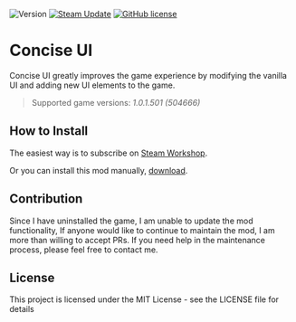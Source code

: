 ![Version](https://img.shields.io/badge/version-1.5.6-blue)
[![Steam Update](https://img.shields.io/badge/steam-up%20to%20date-green)](https://steamcommunity.com/sharedfiles/filedetails/?id=1671978687)
[![GitHub license](https://img.shields.io/github/license/JLMin/ConciseUI)](https://github.com/JLMin/ConciseUI/blob/master/LICENSE)

# Concise UI

Concise UI greatly improves the game experience by modifying the vanilla UI and adding new UI elements to the game.

> Supported game versions: _1.0.1.501 (504666)_

## How to Install

The easiest way is to subscribe on [Steam Workshop](https://steamcommunity.com/sharedfiles/filedetails/?id=1671978687).

Or you can install this mod manually, [download](https://github.com/JLMin/ConciseUI/archive/master.zip).

## Contribution
Since I have uninstalled the game, I am unable to update the mod functionality,
If anyone would like to continue to maintain the mod, I am more than willing to accept PRs.
If you need help in the maintenance process, please feel free to contact me.

## License

This project is licensed under the MIT License - see the LICENSE file for details
